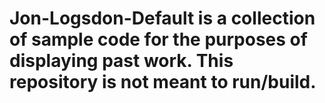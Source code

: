 # Jon-Logsdon-Default is a collection of sample code for the purposes of displaying past work. This repository is not meant to run/build. 
